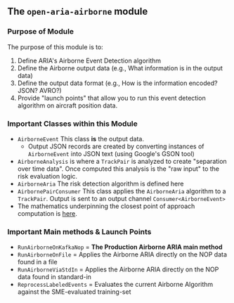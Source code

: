 ## The `open-aria-airborne` module

### Purpose of Module

The purpose of this module is to:

1. Define ARIA's Airborne Event Detection algorithm
2. Define the Airborne output data (e.g., What information is in the output data)
3. Define the output data format (e.g., How is the information encoded? JSON? AVRO?)
4. Provide "launch points" that allow you to run this event detection algorithm on aircraft position data.


### Important Classes within this Module

- `AirborneEvent` This class **is** the output data.
    - Output JSON records are created by converting instances of `AirborneEvent` into JSON text (using Google's GSON tool)
- `AirborneAnalysis` is where a `TrackPair` is analyzed to create "separation over time data". Once computed this analysis is the "raw input" to the risk evaluation logic.
- `AirborneAria` The risk detection algorithm is defined here
- `AirbornePairConsumer` This class applies the `AirborneAria` algorithm to a `TrackPair`. Output is sent to an output channel `Consumer<AirborneEvent>`
- The mathematics underpinning the closest point of approach computation is [here](cpaComputation.md).

### Important Main methods & Launch Points
- `RunAirborneOnKafkaNop` = **The Production Airborne ARIA main method**
- `RunAirborneOnFile` = Applies the Airborne ARIA directly on the NOP data found in a file
- `RunAirborneViaStdIn` = Applies the Airborne ARIA directly on the NOP data found in standard-in
- `ReprocessLabeledEvents` = Evaluates the current Airborne Algorithm against the SME-evaluated training-set 